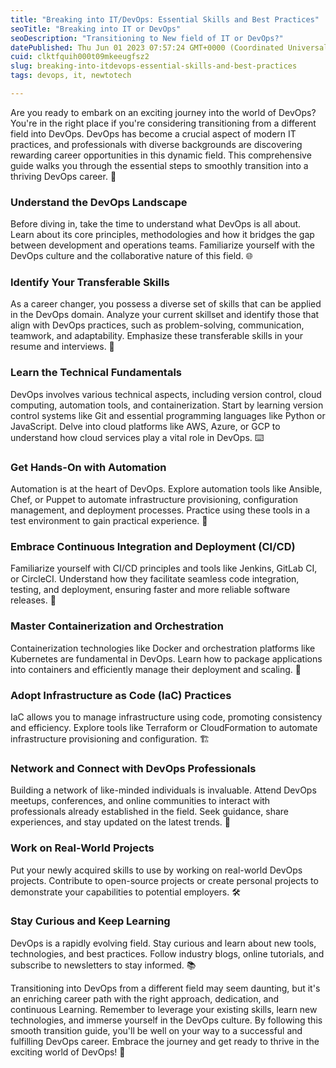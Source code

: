 ```yaml
---
title: "Breaking into IT/DevOps: Essential Skills and Best Practices"
seoTitle: "Breaking into IT or DevOps"
seoDescription: "Transitioning to New field of IT or DevOps?"
datePublished: Thu Jun 01 2023 07:57:24 GMT+0000 (Coordinated Universal Time)
cuid: clktfquih000t09mkeeugfsz2
slug: breaking-into-itdevops-essential-skills-and-best-practices
tags: devops, it, newtotech

---
```


Are you ready to embark on an exciting journey into the world of DevOps? You're in the right place if you're considering transitioning from a different field into DevOps. DevOps has become a crucial aspect of modern IT practices, and professionals with diverse backgrounds are discovering rewarding career opportunities in this dynamic field. This comprehensive guide walks you through the essential steps to smoothly transition into a thriving DevOps career. 🚀

### Understand the DevOps Landscape

Before diving in, take the time to understand what DevOps is all about. Learn about its core principles, methodologies and how it bridges the gap between development and operations teams. Familiarize yourself with the DevOps culture and the collaborative nature of this field. 🌐

### Identify Your Transferable Skills

As a career changer, you possess a diverse set of skills that can be applied in the DevOps domain. Analyze your current skillset and identify those that align with DevOps practices, such as problem-solving, communication, teamwork, and adaptability. Emphasize these transferable skills in your resume and interviews. 💼

### Learn the Technical Fundamentals

DevOps involves various technical aspects, including version control, cloud computing, automation tools, and containerization. Start by learning version control systems like Git and essential programming languages like Python or JavaScript. Delve into cloud platforms like AWS, Azure, or GCP to understand how cloud services play a vital role in DevOps. ⌨️

### Get Hands-On with Automation

Automation is at the heart of DevOps. Explore automation tools like Ansible, Chef, or Puppet to automate infrastructure provisioning, configuration management, and deployment processes. Practice using these tools in a test environment to gain practical experience. 🤖

### Embrace Continuous Integration and Deployment (CI/CD)

Familiarize yourself with CI/CD principles and tools like Jenkins, GitLab CI, or CircleCI. Understand how they facilitate seamless code integration, testing, and deployment, ensuring faster and more reliable software releases. 🔄

### Master Containerization and Orchestration

Containerization technologies like Docker and orchestration platforms like Kubernetes are fundamental in DevOps. Learn how to package applications into containers and efficiently manage their deployment and scaling. 🐳

### Adopt Infrastructure as Code (IaC) Practices

IaC allows you to manage infrastructure using code, promoting consistency and efficiency. Explore tools like Terraform or CloudFormation to automate infrastructure provisioning and configuration. 🏗️

### Network and Connect with DevOps Professionals

Building a network of like-minded individuals is invaluable. Attend DevOps meetups, conferences, and online communities to interact with professionals already established in the field. Seek guidance, share experiences, and stay updated on the latest trends. 🤝

### Work on Real-World Projects

Put your newly acquired skills to use by working on real-world DevOps projects. Contribute to open-source projects or create personal projects to demonstrate your capabilities to potential employers. 🛠️

### Stay Curious and Keep Learning

DevOps is a rapidly evolving field. Stay curious and learn about new tools, technologies, and best practices. Follow industry blogs, online tutorials, and subscribe to newsletters to stay informed. 📚

Transitioning into DevOps from a different field may seem daunting, but it's an enriching career path with the right approach, dedication, and continuous Learning. Remember to leverage your existing skills, learn new technologies, and immerse yourself in the DevOps culture. By following this smooth transition guide, you'll be well on your way to a successful and fulfilling DevOps career. Embrace the journey and get ready to thrive in the exciting world of DevOps! 🌟